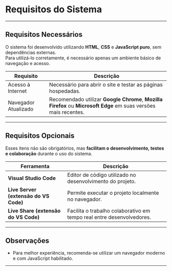 # Requisitos do Sistema

---

## Requisitos Necessários

O sistema foi desenvolvido utilizando **HTML**, **CSS** e **JavaScript puro**, sem dependências externas.  
Para utilizá-lo corretamente, é necessário apenas um ambiente básico de navegação e acesso.

| Requisito | Descrição |
|------------|------------|
| Acesso à Internet | Necessário para abrir o site e testar as páginas hospedadas. |
| Navegador Atualizado | Recomendado utilizar **Google Chrome**, **Mozilla Firefox** ou **Microsoft Edge** em suas versões mais recentes. |

---

## Requisitos Opcionais

Esses itens não são obrigatórios, mas **facilitam o desenvolvimento, testes e colaboração** durante o uso do sistema.

| Ferramenta | Descrição |
|-------------|------------|
| **Visual Studio Code** | Editor de código utilizado no desenvolvimento do projeto. |
| **Live Server (extensão do VS Code)** | Permite executar o projeto localmente no navegador. |
| **Live Share (extensão do VS Code)** | Facilita o trabalho colaborativo em tempo real entre desenvolvedores. |

---

## Observações

- Para melhor experiência, recomenda-se utilizar um navegador moderno e com JavaScript habilitado.

---
